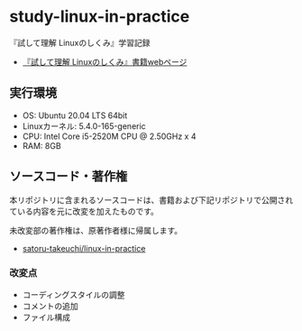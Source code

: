# study-linux-in-practice

『試して理解 Linuxのしくみ』学習記録

- [『試して理解 Linuxのしくみ』書籍webページ](https://gihyo.jp/book/2018/978-4-7741-9607-7)

## 実行環境

- OS: Ubuntu 20.04 LTS 64bit
- Linuxカーネル: 5.4.0-165-generic
- CPU: Intel Core i5-2520M CPU @ 2.50GHz x 4
- RAM: 8GB

## ソースコード・著作権

本リポジトリに含まれるソースコードは、書籍および下記リポジトリで公開されている内容を元に改変を加えたものです。

未改変部の著作権は、原著作者様に帰属します。

- [satoru-takeuchi/linux-in-practice](https://github.com/satoru-takeuchi/linux-in-practice)

### 改変点

- コーディングスタイルの調整
- コメントの追加
- ファイル構成
